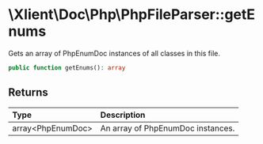 # \\Xlient\\Doc\\Php\\PhpFileParser::getEnums

Gets an array of PhpEnumDoc instances of all classes in this file.

```php
public function getEnums(): array
```

## Returns

| Type | Description |
| :--- | :--- |
| array\<PhpEnumDoc\> | An array of PhpEnumDoc instances. |